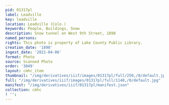 ```yaml
---
pid: 01317pl
label: Leadville
key: leadville
location: Leadville (Colo.)
keywords: People, Buildings, Snow
description: Snow tunnel on West 9th Street, 1898
named_persons: 
rights: This photo is property of Lake County Public Library.
creation_date: '1898'
ingest_date: '2021-04-06'
format: Photo
source: Scanned Photo
order: '3849'
layout: cmhc_item
thumbnail: "/img/derivatives/iiif/images/01317pl/full/250,/0/default.jpg"
full: "/img/derivatives/iiif/images/01317pl/full/1140,/0/default.jpg"
manifest: "/img/derivatives/iiif/01317pl/manifest.json"
collection: cmhc
! '': 
---
```


